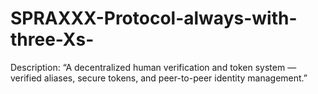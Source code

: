 # SPRAXXX-Protocol-always-with-three-Xs-
Description: “A decentralized human verification and token system — verified aliases, secure tokens, and peer-to-peer identity management.”
